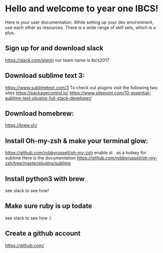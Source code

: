# Hello and welcome to year one IBCS!

Here is your user documentation. While setting up your
dev environment, use each other as resources. There is a
wide range of skill sets, which is a plus.

## Sign up for and download slack
https://slack.com/signin
our team name is ibcs2017

## Download sublime text 3:
https://www.sublimetext.com/3
To check out plugins visit the following two sites
https://packagecontrol.io/
https://www.sitepoint.com/10-essential-sublime-text-plugins-full-stack-developer/
 

## Download homebrew:
https://brew.sh/

## Install Oh-my-zsh & make your terminal glow:
https://github.com/robbyrussell/oh-my-zsh
enable st . as a hotkey for sublime
Here is the documentation 
https://github.com/robbyrussell/oh-my-zsh/tree/master/plugins/sublime

## Install python3 with brew
see slack to see how!

## Make sure ruby is up todate
see slack to see how :\

## Create a github account
https://github.com/
